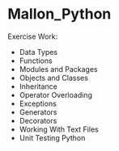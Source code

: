 ﻿# Mallon_Python
 Exercise Work:
 <ul>
   <li>
Data Types
   </li>
    <li>
Functions
    </li>
    <li>
Modules and Packages
    </li>
    <li>
Objects and Classes
    </li>
    <li>
Inheritance
 </li>
    <li>
Operator Overloading
    </li>
    <li>
Exceptions
    </li>
    <li>
Generators
    </li>
    <li>
Decorators
 </li>
    <li>
Working With Text Files
    </li>
    <li>
Unit Testing Python
    </li>
</ul>
